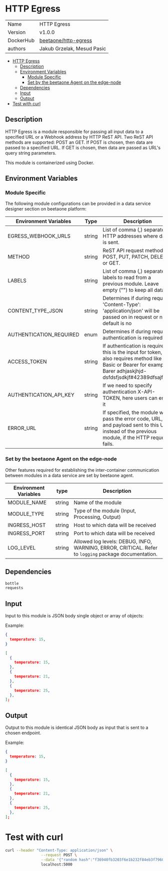 # HTTP Egress

|           |                                                                               |
| --------- | ----------------------------------------------------------------------------- |
| Name      | HTTP Egress                                                                   |
| Version   | v1.0.0                                                                        |
| DockerHub | [beetaone/http-egress](https://hub.docker.com/r/beetaone/http-egress) |
| authors   | Jakub Grzelak, Mesud Pasic                                                    |

- [HTTP Egress](#http-egress)
  - [Description](#description)
  - [Environment Variables](#environment-variables)
    - [Module Specific](#module-specific)
    - [Set by the beetaone Agent on the edge-node](#set-by-the-beetaone-agent-on-the-edge-node)
  - [Dependencies](#dependencies)
  - [Input](#input)
  - [Output](#output)
- [Test with curl](#test-with-curl)

## Description

HTTP Egress is a module responsible for passing all input data to a specified URL or a Webhook address by HTTP ReST API.
Two ReST API methods are supported: POST an GET. If POST is chosen, then data are passed to a specified URL. If GET is chosen,
then data are passed as URL's query string parameters.

This module is containerized using Docker.

## Environment Variables

### Module Specific

The following module configurations can be provided in a data service designer section on beetaone platform:

| Environment Variables   | Type   | Description                                                                                                                                                        |
| ----------------------- | ------ | ------------------------------------------------------------------------------------------------------------------------------------------------------------------ |
| EGRESS_WEBHOOK_URLS     | string | List of comma (,) separated HTTP addresses where data is sent.                                                                                                     |
| METHOD                  | string | ReST API request method: POST, PUT, PATCH, DELETE or GET.                                                                                                          |
| LABELS                  | string | List of comma (,) separated labels to read from a previous module. Leave empty ("") to keep all data.                                                              |
| CONTENT_TYPE_JSON       | string | Determines if during request 'Content-Type': 'application/json' will be passed on in request or not, default is no                                                 |
| AUTHENTICATION_REQUIRED | enum   | Determines if during request authentication is required                                                                                                            |
| ACCESS_TOKEN            | string | If authentication is required this is the input for token, it also requires method like Basic or Bearer for example: Barer adhjaskjhjd-dsfdsfjsdkjf#42389dfsajfd== |
| AUTHENTICATION_API_KEY  | string | If we need to specify authentication X-API-TOKEN, here users can enter it                                                                                          |
| ERROR_URL               | string | If specified, the module will pass the error code, URL, and payload sent to this URL, instead of the previous module, if the HTTP request fails.                   |

### Set by the beetaone Agent on the edge-node

Other features required for establishing the inter-container communication between modules in a data service are set by beetaone agent.

| Environment Variables | type   | Description                                                                                          |
| --------------------- | ------ | ---------------------------------------------------------------------------------------------------- |
| MODULE_NAME           | string | Name of the module                                                                                   |
| MODULE_TYPE           | string | Type of the module (Input, Processing, Output)                                                       |
| INGRESS_HOST          | string | Host to which data will be received                                                                  |
| INGRESS_PORT          | string | Port to which data will be received                                                                  |
| LOG_LEVEL             | string | Allowed log levels: DEBUG, INFO, WARNING, ERROR, CRITICAL. Refer to `logging` package documentation. |

## Dependencies

```txt
bottle
requests
```

## Input

Input to this module is JSON body single object or array of objects:

Example:

```json
{
  temperature: 15,
}
```

```json
[
  {
    temperature: 15,
  },
  {
    temperature: 21,
  },
  {
    temperature: 25,
  },
];
```

## Output

Output to this module is identical JSON body as input that is sent to a chosen endpoint.

Example:

```json
{
  temperature: 15,
}
```

```json
[
  {
    temperature: 15,
  },
  {
    temperature: 21,
  },
  {
    temperature: 25,
  },
];
```

# Test with curl

```bash
curl --header "Content-Type: application/json" \
                --request POST \
                --data '{"random hash":"f36940fb3203f6e1b232f84eb3f796049c9cf1761a9297845e5f2453eb036f01"}' \
                localhost:5000
```